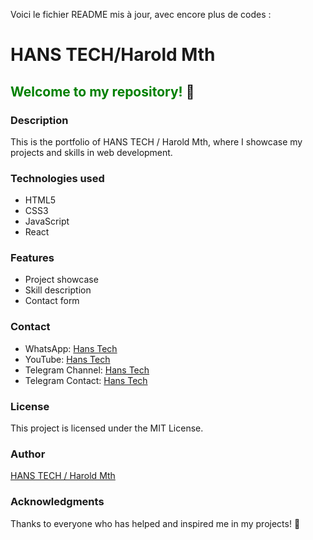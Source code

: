 Voici le fichier README mis à jour, avec encore plus de codes :


# HANS TECH/Harold Mth

## <span style="color:#008000">Welcome to my repository!</span> 🚀

### <h3>Description</h3>

This is the portfolio of HANS TECH / Harold Mth, where I showcase my projects and skills in web development.

### <h3>Technologies used</h3>

<ul>
  <li>HTML5</li>
  <li>CSS3</li>
  <li>JavaScript</li>
  <li>React</li>
</ul>

### <h3>Features</h3>

<ul>
  <li>Project showcase</li>
  <li>Skill description</li>
  <li>Contact form</li>
</ul>

### <h3>Contact</h3>

<ul>
  <li>WhatsApp: <a href="(Https://wa.me/+237696900612)">Hans Tech</a></li>
  <li>YouTube: <a href="(Https://Youtube.com/HansTech0)">Hans Tech</a></li>
  <li>Telegram Channel: <a href="(Https://t.me/HansTech0)">Hans Tech</a></li>
  <li>Telegram Contact: <a href="(link unavailable)">Hans Tech</a></li>
</ul>

### <h3>License</h3>

This project is licensed under the MIT License.

### <h3>Author</h3>

<a href="#">HANS TECH / Harold Mth</a>

### <h3>Acknowledgments</h3>

Thanks to everyone who has helped and inspired me in my projects! 🙏


<!---
HaroldMth/HaroldMth is a ✨ special ✨ repository because its `README.md` (this file) appears on your GitHub profile.
You can click the Preview link to take a look at your changes.
--->
